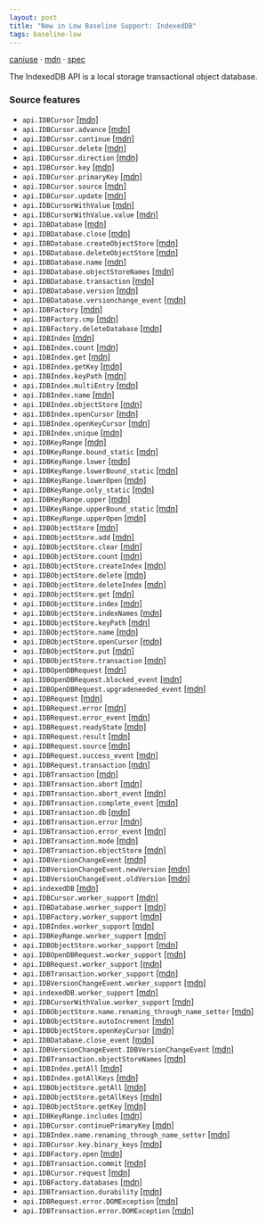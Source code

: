 ```yaml
---
layout: post
title: "New in Low Baseline Support: IndexedDB"
tags: baseline-low
---
```


[caniuse](https://caniuse.com/?search=indexeddb) · [mdn](https://developer.mozilla.org/en-US/search?q=IndexedDB) · [spec](https://w3c.github.io/IndexedDB/)

The IndexedDB API is a local storage transactional object database.

### Source features

- ``api.IDBCursor`` [[mdn]](https://developer.mozilla.org/en-US/search?q=api.IDBCursor)
- ``api.IDBCursor.advance`` [[mdn]](https://developer.mozilla.org/en-US/search?q=api.IDBCursor.advance)
- ``api.IDBCursor.continue`` [[mdn]](https://developer.mozilla.org/en-US/search?q=api.IDBCursor.continue)
- ``api.IDBCursor.delete`` [[mdn]](https://developer.mozilla.org/en-US/search?q=api.IDBCursor.delete)
- ``api.IDBCursor.direction`` [[mdn]](https://developer.mozilla.org/en-US/search?q=api.IDBCursor.direction)
- ``api.IDBCursor.key`` [[mdn]](https://developer.mozilla.org/en-US/search?q=api.IDBCursor.key)
- ``api.IDBCursor.primaryKey`` [[mdn]](https://developer.mozilla.org/en-US/search?q=api.IDBCursor.primaryKey)
- ``api.IDBCursor.source`` [[mdn]](https://developer.mozilla.org/en-US/search?q=api.IDBCursor.source)
- ``api.IDBCursor.update`` [[mdn]](https://developer.mozilla.org/en-US/search?q=api.IDBCursor.update)
- ``api.IDBCursorWithValue`` [[mdn]](https://developer.mozilla.org/en-US/search?q=api.IDBCursorWithValue)
- ``api.IDBCursorWithValue.value`` [[mdn]](https://developer.mozilla.org/en-US/search?q=api.IDBCursorWithValue.value)
- ``api.IDBDatabase`` [[mdn]](https://developer.mozilla.org/en-US/search?q=api.IDBDatabase)
- ``api.IDBDatabase.close`` [[mdn]](https://developer.mozilla.org/en-US/search?q=api.IDBDatabase.close)
- ``api.IDBDatabase.createObjectStore`` [[mdn]](https://developer.mozilla.org/en-US/search?q=api.IDBDatabase.createObjectStore)
- ``api.IDBDatabase.deleteObjectStore`` [[mdn]](https://developer.mozilla.org/en-US/search?q=api.IDBDatabase.deleteObjectStore)
- ``api.IDBDatabase.name`` [[mdn]](https://developer.mozilla.org/en-US/search?q=api.IDBDatabase.name)
- ``api.IDBDatabase.objectStoreNames`` [[mdn]](https://developer.mozilla.org/en-US/search?q=api.IDBDatabase.objectStoreNames)
- ``api.IDBDatabase.transaction`` [[mdn]](https://developer.mozilla.org/en-US/search?q=api.IDBDatabase.transaction)
- ``api.IDBDatabase.version`` [[mdn]](https://developer.mozilla.org/en-US/search?q=api.IDBDatabase.version)
- ``api.IDBDatabase.versionchange_event`` [[mdn]](https://developer.mozilla.org/en-US/search?q=api.IDBDatabase.versionchange_event)
- ``api.IDBFactory`` [[mdn]](https://developer.mozilla.org/en-US/search?q=api.IDBFactory)
- ``api.IDBFactory.cmp`` [[mdn]](https://developer.mozilla.org/en-US/search?q=api.IDBFactory.cmp)
- ``api.IDBFactory.deleteDatabase`` [[mdn]](https://developer.mozilla.org/en-US/search?q=api.IDBFactory.deleteDatabase)
- ``api.IDBIndex`` [[mdn]](https://developer.mozilla.org/en-US/search?q=api.IDBIndex)
- ``api.IDBIndex.count`` [[mdn]](https://developer.mozilla.org/en-US/search?q=api.IDBIndex.count)
- ``api.IDBIndex.get`` [[mdn]](https://developer.mozilla.org/en-US/search?q=api.IDBIndex.get)
- ``api.IDBIndex.getKey`` [[mdn]](https://developer.mozilla.org/en-US/search?q=api.IDBIndex.getKey)
- ``api.IDBIndex.keyPath`` [[mdn]](https://developer.mozilla.org/en-US/search?q=api.IDBIndex.keyPath)
- ``api.IDBIndex.multiEntry`` [[mdn]](https://developer.mozilla.org/en-US/search?q=api.IDBIndex.multiEntry)
- ``api.IDBIndex.name`` [[mdn]](https://developer.mozilla.org/en-US/search?q=api.IDBIndex.name)
- ``api.IDBIndex.objectStore`` [[mdn]](https://developer.mozilla.org/en-US/search?q=api.IDBIndex.objectStore)
- ``api.IDBIndex.openCursor`` [[mdn]](https://developer.mozilla.org/en-US/search?q=api.IDBIndex.openCursor)
- ``api.IDBIndex.openKeyCursor`` [[mdn]](https://developer.mozilla.org/en-US/search?q=api.IDBIndex.openKeyCursor)
- ``api.IDBIndex.unique`` [[mdn]](https://developer.mozilla.org/en-US/search?q=api.IDBIndex.unique)
- ``api.IDBKeyRange`` [[mdn]](https://developer.mozilla.org/en-US/search?q=api.IDBKeyRange)
- ``api.IDBKeyRange.bound_static`` [[mdn]](https://developer.mozilla.org/en-US/search?q=api.IDBKeyRange.bound_static)
- ``api.IDBKeyRange.lower`` [[mdn]](https://developer.mozilla.org/en-US/search?q=api.IDBKeyRange.lower)
- ``api.IDBKeyRange.lowerBound_static`` [[mdn]](https://developer.mozilla.org/en-US/search?q=api.IDBKeyRange.lowerBound_static)
- ``api.IDBKeyRange.lowerOpen`` [[mdn]](https://developer.mozilla.org/en-US/search?q=api.IDBKeyRange.lowerOpen)
- ``api.IDBKeyRange.only_static`` [[mdn]](https://developer.mozilla.org/en-US/search?q=api.IDBKeyRange.only_static)
- ``api.IDBKeyRange.upper`` [[mdn]](https://developer.mozilla.org/en-US/search?q=api.IDBKeyRange.upper)
- ``api.IDBKeyRange.upperBound_static`` [[mdn]](https://developer.mozilla.org/en-US/search?q=api.IDBKeyRange.upperBound_static)
- ``api.IDBKeyRange.upperOpen`` [[mdn]](https://developer.mozilla.org/en-US/search?q=api.IDBKeyRange.upperOpen)
- ``api.IDBObjectStore`` [[mdn]](https://developer.mozilla.org/en-US/search?q=api.IDBObjectStore)
- ``api.IDBObjectStore.add`` [[mdn]](https://developer.mozilla.org/en-US/search?q=api.IDBObjectStore.add)
- ``api.IDBObjectStore.clear`` [[mdn]](https://developer.mozilla.org/en-US/search?q=api.IDBObjectStore.clear)
- ``api.IDBObjectStore.count`` [[mdn]](https://developer.mozilla.org/en-US/search?q=api.IDBObjectStore.count)
- ``api.IDBObjectStore.createIndex`` [[mdn]](https://developer.mozilla.org/en-US/search?q=api.IDBObjectStore.createIndex)
- ``api.IDBObjectStore.delete`` [[mdn]](https://developer.mozilla.org/en-US/search?q=api.IDBObjectStore.delete)
- ``api.IDBObjectStore.deleteIndex`` [[mdn]](https://developer.mozilla.org/en-US/search?q=api.IDBObjectStore.deleteIndex)
- ``api.IDBObjectStore.get`` [[mdn]](https://developer.mozilla.org/en-US/search?q=api.IDBObjectStore.get)
- ``api.IDBObjectStore.index`` [[mdn]](https://developer.mozilla.org/en-US/search?q=api.IDBObjectStore.index)
- ``api.IDBObjectStore.indexNames`` [[mdn]](https://developer.mozilla.org/en-US/search?q=api.IDBObjectStore.indexNames)
- ``api.IDBObjectStore.keyPath`` [[mdn]](https://developer.mozilla.org/en-US/search?q=api.IDBObjectStore.keyPath)
- ``api.IDBObjectStore.name`` [[mdn]](https://developer.mozilla.org/en-US/search?q=api.IDBObjectStore.name)
- ``api.IDBObjectStore.openCursor`` [[mdn]](https://developer.mozilla.org/en-US/search?q=api.IDBObjectStore.openCursor)
- ``api.IDBObjectStore.put`` [[mdn]](https://developer.mozilla.org/en-US/search?q=api.IDBObjectStore.put)
- ``api.IDBObjectStore.transaction`` [[mdn]](https://developer.mozilla.org/en-US/search?q=api.IDBObjectStore.transaction)
- ``api.IDBOpenDBRequest`` [[mdn]](https://developer.mozilla.org/en-US/search?q=api.IDBOpenDBRequest)
- ``api.IDBOpenDBRequest.blocked_event`` [[mdn]](https://developer.mozilla.org/en-US/search?q=api.IDBOpenDBRequest.blocked_event)
- ``api.IDBOpenDBRequest.upgradeneeded_event`` [[mdn]](https://developer.mozilla.org/en-US/search?q=api.IDBOpenDBRequest.upgradeneeded_event)
- ``api.IDBRequest`` [[mdn]](https://developer.mozilla.org/en-US/search?q=api.IDBRequest)
- ``api.IDBRequest.error`` [[mdn]](https://developer.mozilla.org/en-US/search?q=api.IDBRequest.error)
- ``api.IDBRequest.error_event`` [[mdn]](https://developer.mozilla.org/en-US/search?q=api.IDBRequest.error_event)
- ``api.IDBRequest.readyState`` [[mdn]](https://developer.mozilla.org/en-US/search?q=api.IDBRequest.readyState)
- ``api.IDBRequest.result`` [[mdn]](https://developer.mozilla.org/en-US/search?q=api.IDBRequest.result)
- ``api.IDBRequest.source`` [[mdn]](https://developer.mozilla.org/en-US/search?q=api.IDBRequest.source)
- ``api.IDBRequest.success_event`` [[mdn]](https://developer.mozilla.org/en-US/search?q=api.IDBRequest.success_event)
- ``api.IDBRequest.transaction`` [[mdn]](https://developer.mozilla.org/en-US/search?q=api.IDBRequest.transaction)
- ``api.IDBTransaction`` [[mdn]](https://developer.mozilla.org/en-US/search?q=api.IDBTransaction)
- ``api.IDBTransaction.abort`` [[mdn]](https://developer.mozilla.org/en-US/search?q=api.IDBTransaction.abort)
- ``api.IDBTransaction.abort_event`` [[mdn]](https://developer.mozilla.org/en-US/search?q=api.IDBTransaction.abort_event)
- ``api.IDBTransaction.complete_event`` [[mdn]](https://developer.mozilla.org/en-US/search?q=api.IDBTransaction.complete_event)
- ``api.IDBTransaction.db`` [[mdn]](https://developer.mozilla.org/en-US/search?q=api.IDBTransaction.db)
- ``api.IDBTransaction.error`` [[mdn]](https://developer.mozilla.org/en-US/search?q=api.IDBTransaction.error)
- ``api.IDBTransaction.error_event`` [[mdn]](https://developer.mozilla.org/en-US/search?q=api.IDBTransaction.error_event)
- ``api.IDBTransaction.mode`` [[mdn]](https://developer.mozilla.org/en-US/search?q=api.IDBTransaction.mode)
- ``api.IDBTransaction.objectStore`` [[mdn]](https://developer.mozilla.org/en-US/search?q=api.IDBTransaction.objectStore)
- ``api.IDBVersionChangeEvent`` [[mdn]](https://developer.mozilla.org/en-US/search?q=api.IDBVersionChangeEvent)
- ``api.IDBVersionChangeEvent.newVersion`` [[mdn]](https://developer.mozilla.org/en-US/search?q=api.IDBVersionChangeEvent.newVersion)
- ``api.IDBVersionChangeEvent.oldVersion`` [[mdn]](https://developer.mozilla.org/en-US/search?q=api.IDBVersionChangeEvent.oldVersion)
- ``api.indexedDB`` [[mdn]](https://developer.mozilla.org/en-US/search?q=api.indexedDB)
- ``api.IDBCursor.worker_support`` [[mdn]](https://developer.mozilla.org/en-US/search?q=api.IDBCursor.worker_support)
- ``api.IDBDatabase.worker_support`` [[mdn]](https://developer.mozilla.org/en-US/search?q=api.IDBDatabase.worker_support)
- ``api.IDBFactory.worker_support`` [[mdn]](https://developer.mozilla.org/en-US/search?q=api.IDBFactory.worker_support)
- ``api.IDBIndex.worker_support`` [[mdn]](https://developer.mozilla.org/en-US/search?q=api.IDBIndex.worker_support)
- ``api.IDBKeyRange.worker_support`` [[mdn]](https://developer.mozilla.org/en-US/search?q=api.IDBKeyRange.worker_support)
- ``api.IDBObjectStore.worker_support`` [[mdn]](https://developer.mozilla.org/en-US/search?q=api.IDBObjectStore.worker_support)
- ``api.IDBOpenDBRequest.worker_support`` [[mdn]](https://developer.mozilla.org/en-US/search?q=api.IDBOpenDBRequest.worker_support)
- ``api.IDBRequest.worker_support`` [[mdn]](https://developer.mozilla.org/en-US/search?q=api.IDBRequest.worker_support)
- ``api.IDBTransaction.worker_support`` [[mdn]](https://developer.mozilla.org/en-US/search?q=api.IDBTransaction.worker_support)
- ``api.IDBVersionChangeEvent.worker_support`` [[mdn]](https://developer.mozilla.org/en-US/search?q=api.IDBVersionChangeEvent.worker_support)
- ``api.indexedDB.worker_support`` [[mdn]](https://developer.mozilla.org/en-US/search?q=api.indexedDB.worker_support)
- ``api.IDBCursorWithValue.worker_support`` [[mdn]](https://developer.mozilla.org/en-US/search?q=api.IDBCursorWithValue.worker_support)
- ``api.IDBObjectStore.name.renaming_through_name_setter`` [[mdn]](https://developer.mozilla.org/en-US/search?q=api.IDBObjectStore.name.renaming_through_name_setter)
- ``api.IDBObjectStore.autoIncrement`` [[mdn]](https://developer.mozilla.org/en-US/search?q=api.IDBObjectStore.autoIncrement)
- ``api.IDBObjectStore.openKeyCursor`` [[mdn]](https://developer.mozilla.org/en-US/search?q=api.IDBObjectStore.openKeyCursor)
- ``api.IDBDatabase.close_event`` [[mdn]](https://developer.mozilla.org/en-US/search?q=api.IDBDatabase.close_event)
- ``api.IDBVersionChangeEvent.IDBVersionChangeEvent`` [[mdn]](https://developer.mozilla.org/en-US/search?q=api.IDBVersionChangeEvent.IDBVersionChangeEvent)
- ``api.IDBTransaction.objectStoreNames`` [[mdn]](https://developer.mozilla.org/en-US/search?q=api.IDBTransaction.objectStoreNames)
- ``api.IDBIndex.getAll`` [[mdn]](https://developer.mozilla.org/en-US/search?q=api.IDBIndex.getAll)
- ``api.IDBIndex.getAllKeys`` [[mdn]](https://developer.mozilla.org/en-US/search?q=api.IDBIndex.getAllKeys)
- ``api.IDBObjectStore.getAll`` [[mdn]](https://developer.mozilla.org/en-US/search?q=api.IDBObjectStore.getAll)
- ``api.IDBObjectStore.getAllKeys`` [[mdn]](https://developer.mozilla.org/en-US/search?q=api.IDBObjectStore.getAllKeys)
- ``api.IDBObjectStore.getKey`` [[mdn]](https://developer.mozilla.org/en-US/search?q=api.IDBObjectStore.getKey)
- ``api.IDBKeyRange.includes`` [[mdn]](https://developer.mozilla.org/en-US/search?q=api.IDBKeyRange.includes)
- ``api.IDBCursor.continuePrimaryKey`` [[mdn]](https://developer.mozilla.org/en-US/search?q=api.IDBCursor.continuePrimaryKey)
- ``api.IDBIndex.name.renaming_through_name_setter`` [[mdn]](https://developer.mozilla.org/en-US/search?q=api.IDBIndex.name.renaming_through_name_setter)
- ``api.IDBCursor.key.binary_keys`` [[mdn]](https://developer.mozilla.org/en-US/search?q=api.IDBCursor.key.binary_keys)
- ``api.IDBFactory.open`` [[mdn]](https://developer.mozilla.org/en-US/search?q=api.IDBFactory.open)
- ``api.IDBTransaction.commit`` [[mdn]](https://developer.mozilla.org/en-US/search?q=api.IDBTransaction.commit)
- ``api.IDBCursor.request`` [[mdn]](https://developer.mozilla.org/en-US/search?q=api.IDBCursor.request)
- ``api.IDBFactory.databases`` [[mdn]](https://developer.mozilla.org/en-US/search?q=api.IDBFactory.databases)
- ``api.IDBTransaction.durability`` [[mdn]](https://developer.mozilla.org/en-US/search?q=api.IDBTransaction.durability)
- ``api.IDBRequest.error.DOMException`` [[mdn]](https://developer.mozilla.org/en-US/search?q=api.IDBRequest.error.DOMException)
- ``api.IDBTransaction.error.DOMException`` [[mdn]](https://developer.mozilla.org/en-US/search?q=api.IDBTransaction.error.DOMException)
